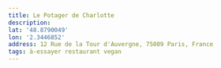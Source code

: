 ```yaml
---
title: Le Potager de Charlotte
description: 
lat: '48.8790049'
lon: '2.3446852'
address: 12 Rue de la Tour d'Auvergne, 75009 Paris, France
tags: à-essayer restaurant vegan
---
```

